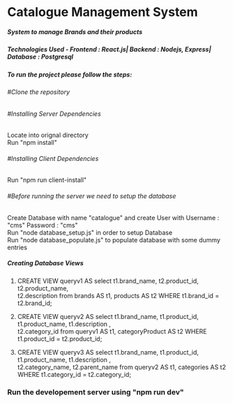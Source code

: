 # Catalogue Management System
##### System to manage Brands and their products
##### Technologies Used - Frontend : React.js| Backend : Nodejs, Express| Database : Postgresql

##### To run the project please follow the steps:

###### #Clone the repository

###### #Installing Server Dependencies
 Locate into orignal directory<br>
 Run "npm install"<br>
 
###### #Installing Client Dependencies
 Run "npm run client-install"
 
###### #Before running the server we need to setup the database
  Create Database with name "catalogue" and create User with Username : "cms" Password : "cms"<br>
  Run "node database_setup.js" in order to setup Database<br>
  Run "node database_populate.js" to populate database with some dummy entries
  
##### Creating Database Views
  
  1. CREATE VIEW queryv1 AS select t1.brand_name, t2.product_id, t2.product_name,<br>
  t2.description from brands AS t1, products AS t2 WHERE t1.brand_id = t2.brand_id;
  
  2. CREATE VIEW queryv2 AS select t1.brand_name, t1.product_id, t1.product_name, t1.description ,<br>
  t2.category_id from queryv1 AS t1, categoryProduct AS t2 WHERE t1.product_id = t2.product_id;

  3. CREATE VIEW queryv3 AS select t1.brand_name, t1.product_id, t1.product_name, t1.description ,<br> 
  t2.category_name, t2.parent_name from queryv2 AS t1, categories AS t2 WHERE t1.category_id = t2.category_id;
  
### Run the developement server using "npm run dev"
